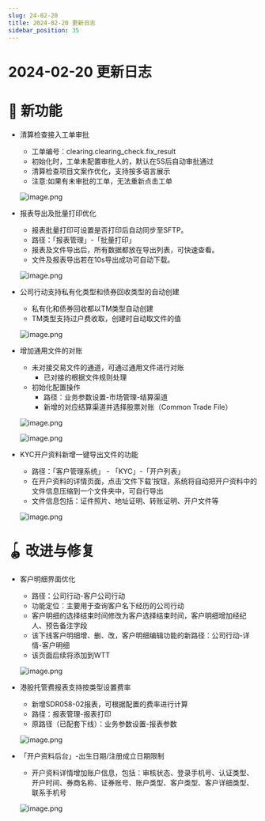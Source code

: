 ```yaml
---
slug: 24-02-20
title: 2024-02-20 更新日志
sidebar_position: 35
---
```



# 2024-02-20 更新日志


# 🎉 新功能

- 清算检查接入工单审批
    - 工单编号：clearing.clearing_check.fix_result
    - 初始化时，工单未配置审批人的，默认在5S后自动审批通过
    - 清算检查项目文案作优化，支持按多语言展示
    - 注意:如果有未审批的工单，无法重新点击工单

    ![image.png](/assets/9887329eede6734dd12cb77edf01492e.png)

- 报表导出及批量打印优化
    - 报表批量打印可设置是否打印后自动同步至SFTP。
    - 路径：「报表管理」-「批量打印」
    - 报表及文件导出后，所有数据都放在导出列表，可快速查看。
    - 文件及报表导出若在10s导出成功可自动下载。

    ![image.png](/assets/37980ce5fb4fddac32be33c38d692e22.png)

- 公司行动支持私有化类型和债券回收类型的自动创建
    - 私有化和债券回收都以TM类型自动创建
    - TM类型支持过户费收取，创建时自动取文件的值

    ![image.png](/assets/26ef87aa66585754c1ecb4fe9e28f3b0.png)

- 增加通用文件的对账
    - 未对接交易文件的通道，可通过通用文件进行对账
        - 已对接的根据文件规则处理
    - 初始化配置操作
        - 路径：业务参数设置-市场管理-结算渠道
        - 新增的对应结算渠道并选择股票对账（Common Trade File）

    ![image.png](/assets/adafe8300ccf03a75a9a8e5c143ee389.png)


    ![image.png](/assets/2b439d789a3e80bd4efd8f0c7b6c5fce.png)

- KYC开户资料新增一键导出文件的功能
    - 路径：「客户管理系统」 - 「KYC」-「开户列表」
    - 在开户资料的详情页面，点击‘文件下载’按钮，系统将自动把开户资料中的文件信息压缩到一个文件夹中，可自行导出
    - 文件信息包括：证件照片、地址证明、转账证明、开户文件等

    ![image.png](/assets/0f2a67227a8d6dc4f8a1c73526b360b5.png)


# 🪀 改进与修复

- 客户明细界面优化
    - 路径：公司行动-客户公司行动
    - 功能定位：主要用于查询客户名下经历的公司行动
    - 客户明细的选择结束时间修改为客户选择结束时间，客户明细增加经纪人、预告备注字段
    - 该下线客户明细增、删、改，客户明细编辑功能的新路径：公司行动-详情-客户明细
    - 该页面后续将添加到WTT

    ![image.png](/assets/5f2fb4b94ed8aaff6c569e96b4727507.png)

- 港股托管费报表支持按类型设置费率
    - 新增SDR058-02报表，可根据配置的费率进行计算
    - 路径：报表管理-报表打印
    - 原路径（已配套下线）：业务参数设置-报表参数

    ![image.png](/assets/7e3762cff25b29efa2c1608daf4de6c6.png)

- 「开户资料后台」-出生日期/注册成立日期限制
    - 开户资料详情增加账户信息，包括：审核状态、登录手机号、认证类型、开户时间、券商名称、证券账号、账户类型、客户类型、客户详细类型、联系手机号

    ![image.png](/assets/6194680343abde34e6ab440662583d93.png)

